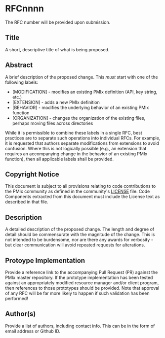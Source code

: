 # RFCnnnn
The RFC number will be provided upon submission.

## Title
A short, descriptive title of what is being proposed.

## Abstract
A brief description of the proposed change. This _must_ start with one of the following labels:

* [MODIFICATION] - modifies an existing PMIx definition (API, key string, etc.)
* [EXTENSION] - adds a new PMIx definition
* [BEHAVIOR] - modifies the underlying behavior of an existing PMIx function
* [ORGANIZATION] - changes the organization of the existing files, perhaps
  moving files across directories

While it is permissible to combine these labels in a single RFC, best practices are to separate such operations into individual RFCs. For example, it is requested that authors separate modifications from extensions to avoid confusion. Where this is not logically possible (e.g., an extension that requires an accompanying change in the behavior of an existing PMIx function), then all applicable labels shall be provided.

## Copyright Notice
This document is subject to all provisions relating to code contributions to the PMIx community as defined in the community's [LICENSE](https://github.com/pmix/RFCs/tree/master/LICENSE) file. Code Components extracted from this document must include the License text as described in that file.

## Description
A detailed description of the proposed change. The length and degree of detail should be commensurate with the magnitude of the change. This is not intended to be burdensome, nor are there any awards for verbosity - but clear communication will avoid repeated requests for alterations.

## Protoype Implementation
Provide a reference link to the accompanying Pull Request (PR) against the PMIx master repository. If the prototype implementation has been tested against an appropriately modified resource manager and/or client program, then references to those prototypes should be provided. Note that approval of any RFC will be far more likely to happen if such validation has been performed!

## Author(s)
Provide a list of authors, including contact info. This can be in the form of email address or Github ID.
